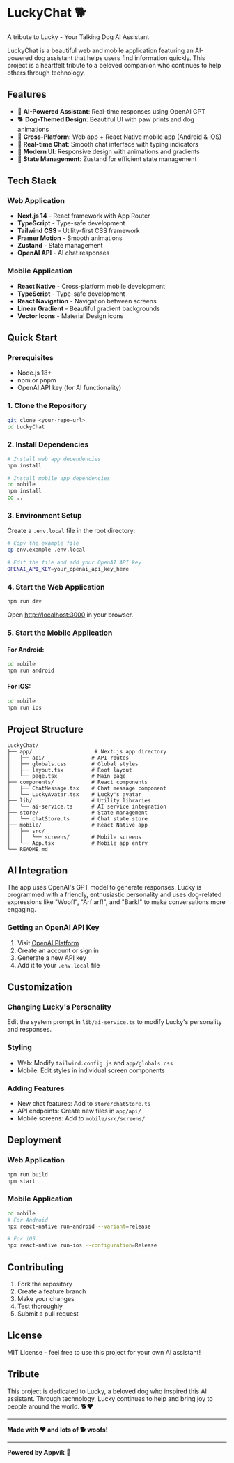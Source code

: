 # LuckyChat 🐕

A tribute to Lucky - Your Talking Dog AI Assistant

LuckyChat is a beautiful web and mobile application featuring an AI-powered dog assistant that helps users find information quickly. This project is a heartfelt tribute to a beloved companion who continues to help others through technology.

## Features

- 🤖 **AI-Powered Assistant**: Real-time responses using OpenAI GPT
- 🐕 **Dog-Themed Design**: Beautiful UI with paw prints and dog animations
- 📱 **Cross-Platform**: Web app + React Native mobile app (Android & iOS)
- 💬 **Real-time Chat**: Smooth chat interface with typing indicators
- 🎨 **Modern UI**: Responsive design with animations and gradients
- 🔄 **State Management**: Zustand for efficient state management

## Tech Stack

### Web Application
- **Next.js 14** - React framework with App Router
- **TypeScript** - Type-safe development
- **Tailwind CSS** - Utility-first CSS framework
- **Framer Motion** - Smooth animations
- **Zustand** - State management
- **OpenAI API** - AI chat responses

### Mobile Application
- **React Native** - Cross-platform mobile development
- **TypeScript** - Type-safe development
- **React Navigation** - Navigation between screens
- **Linear Gradient** - Beautiful gradient backgrounds
- **Vector Icons** - Material Design icons

## Quick Start

### Prerequisites
- Node.js 18+ 
- npm or pnpm
- OpenAI API key (for AI functionality)

### 1. Clone the Repository
```bash
git clone <your-repo-url>
cd LuckyChat
```

### 2. Install Dependencies
```bash
# Install web app dependencies
npm install

# Install mobile app dependencies
cd mobile
npm install
cd ..
```

### 3. Environment Setup
Create a `.env.local` file in the root directory:
```bash
# Copy the example file
cp env.example .env.local

# Edit the file and add your OpenAI API key
OPENAI_API_KEY=your_openai_api_key_here
```

### 4. Start the Web Application
```bash
npm run dev
```

Open [http://localhost:3000](http://localhost:3000) in your browser.

### 5. Start the Mobile Application

#### For Android:
```bash
cd mobile
npm run android
```

#### For iOS:
```bash
cd mobile
npm run ios
```

## Project Structure

```
LuckyChat/
├── app/                    # Next.js app directory
│   ├── api/               # API routes
│   ├── globals.css        # Global styles
│   ├── layout.tsx         # Root layout
│   └── page.tsx           # Main page
├── components/            # React components
│   ├── ChatMessage.tsx    # Chat message component
│   └── LuckyAvatar.tsx    # Lucky's avatar
├── lib/                   # Utility libraries
│   └── ai-service.ts      # AI service integration
├── store/                 # State management
│   └── chatStore.ts       # Chat state store
├── mobile/                # React Native app
│   ├── src/
│   │   └── screens/       # Mobile screens
│   └── App.tsx            # Mobile app entry
└── README.md
```

## AI Integration

The app uses OpenAI's GPT model to generate responses. Lucky is programmed with a friendly, enthusiastic personality and uses dog-related expressions like "Woof!", "Arf arf!", and "Bark!" to make conversations more engaging.

### Getting an OpenAI API Key
1. Visit [OpenAI Platform](https://platform.openai.com/api-keys)
2. Create an account or sign in
3. Generate a new API key
4. Add it to your `.env.local` file

## Customization

### Changing Lucky's Personality
Edit the system prompt in `lib/ai-service.ts` to modify Lucky's personality and responses.

### Styling
- Web: Modify `tailwind.config.js` and `app/globals.css`
- Mobile: Edit styles in individual screen components

### Adding Features
- New chat features: Add to `store/chatStore.ts`
- API endpoints: Create new files in `app/api/`
- Mobile screens: Add to `mobile/src/screens/`

## Deployment

### Web Application
```bash
npm run build
npm start
```

### Mobile Application
```bash
cd mobile
# For Android
npx react-native run-android --variant=release

# For iOS
npx react-native run-ios --configuration=Release
```

## Contributing

1. Fork the repository
2. Create a feature branch
3. Make your changes
4. Test thoroughly
5. Submit a pull request

## License

MIT License - feel free to use this project for your own AI assistant!

## Tribute

This project is dedicated to Lucky, a beloved dog who inspired this AI assistant. Through technology, Lucky continues to help and bring joy to people around the world. 🐕❤️

---

**Made with ❤️ and lots of 🐕 woofs!**

---

**Powered by Appvik** 🚀 